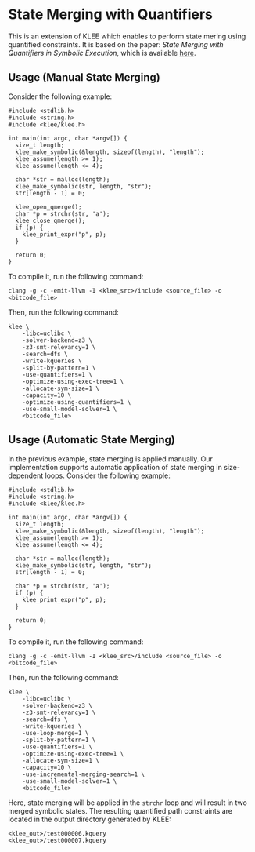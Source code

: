 # State Merging with Quantifiers
This is an extension of KLEE which enables to perform state mering using quantified constraints.
It is based on the paper: *State Merging with Quantifiers in Symbolic Execution*,
which is available [here](https://doi.org/10.1145/3611643.3616287).

## Usage (Manual State Merging)
Consider the following example:
```
#include <stdlib.h>
#include <string.h>
#include <klee/klee.h>

int main(int argc, char *argv[]) {
  size_t length;
  klee_make_symbolic(&length, sizeof(length), "length");
  klee_assume(length >= 1);
  klee_assume(length <= 4);

  char *str = malloc(length);
  klee_make_symbolic(str, length, "str");
  str[length - 1] = 0;

  klee_open_qmerge();
  char *p = strchr(str, 'a');
  klee_close_qmerge();
  if (p) {
    klee_print_expr("p", p);
  }

  return 0;
}
```

To compile it, run the following command:
```
clang -g -c -emit-llvm -I <klee_src>/include <source_file> -o <bitcode_file>
```

Then, run the following command:
```
klee \
    -libc=uclibc \
    -solver-backend=z3 \
    -z3-smt-relevancy=1 \
    -search=dfs \
    -write-kqueries \
    -split-by-pattern=1 \
    -use-quantifiers=1 \
    -optimize-using-exec-tree=1 \
    -allocate-sym-size=1 \
    -capacity=10 \
    -optimize-using-quantifiers=1 \
    -use-small-model-solver=1 \
    <bitcode_file>
```

## Usage (Automatic State Merging)
In the previous example, state merging is applied manually.
Our implementation supports automatic application of state merging in size-dependent loops.
Consider the following example:
```
#include <stdlib.h>
#include <string.h>
#include <klee/klee.h>

int main(int argc, char *argv[]) {
  size_t length;
  klee_make_symbolic(&length, sizeof(length), "length");
  klee_assume(length >= 1);
  klee_assume(length <= 4);

  char *str = malloc(length);
  klee_make_symbolic(str, length, "str");
  str[length - 1] = 0;

  char *p = strchr(str, 'a');
  if (p) {
    klee_print_expr("p", p);
  }

  return 0;
}
```

To compile it, run the following command:
```
clang -g -c -emit-llvm -I <klee_src>/include <source_file> -o <bitcode_file>
```

Then, run the following command:
```
klee \
    -libc=uclibc \
    -solver-backend=z3 \
    -z3-smt-relevancy=1 \
    -search=dfs \
    -write-kqueries \
    -use-loop-merge=1 \
    -split-by-pattern=1 \
    -use-quantifiers=1 \
    -optimize-using-exec-tree=1 \
    -allocate-sym-size=1 \
    -capacity=10 \
    -use-incremental-merging-search=1 \
    -use-small-model-solver=1 \
    <bitcode_file>
```

Here, state merging will be applied in the `strchr` loop and will result in two merged symbolic states.
The resulting quantified path constraints are located in the output directory generated by KLEE:
```
<klee_out>/test000006.kquery
<klee_out>/test000007.kquery
```

